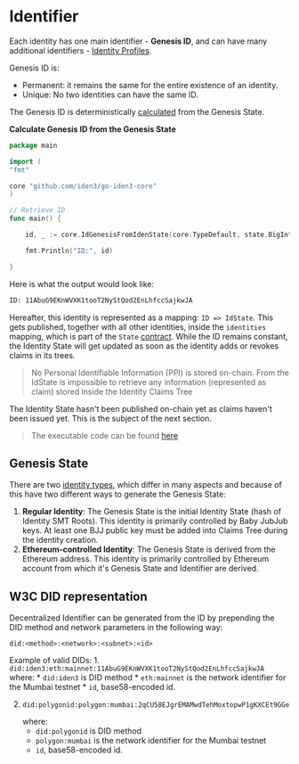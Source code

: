 # Identifier

Each identity has one main identifier - **Genesis ID**, and can have many additional identifiers - [Identity Profiles](./identity-profile.md).

Genesis ID is:

- Permanent: it remains the same for the entire existence of an identity.
- Unique: No two identities can have the same ID.

The Genesis ID is deterministically [calculated](https://docs.iden3.io/protocol/spec/#genesis-id) from the Genesis State.

**Calculate Genesis ID from the Genesis State**

```go
package main

import (
"fmt"

core "github.com/iden3/go-iden3-core"
)

// Retrieve ID
func main() {

    id, _ := core.IdGenesisFromIdenState(core.TypeDefault, state.BigInt())

    fmt.Println("ID:", id)

}
```

Here is what the output would look like: 

```bash
ID: 11AbuG9EKnWVXK1tooT2NyStQod2EnLhfccSajkwJA
```

Hereafter, this identity is represented as a mapping: `ID => IdState`. This gets published, together with all other identities, inside the `identities` mapping, which is part of the `State` [contract](../../contracts/state.md). While the ID remains constant, the Identity State will get updated as soon as the identity adds or revokes claims in its trees. 

> No Personal Identifiable Information (PPI) is stored on-chain. From the IdState is impossible to retrieve any information (represented as claim) stored inside the Identity Claims Tree

The Identity State hasn't been published on-chain yet as claims haven't been issued yet. This is the subject of the next section.

> The executable code can be found [here](https://github.com/0xPolygonID/tutorial-examples/blob/main/issuer-protocol/main.go#L133)

## Genesis State

There are two [identity types](./identity-types.md), which differ in many aspects and because of this have two different ways to generate the Genesis State:

1. **Regular Identity**: The Genesis State is the initial Identity State (hash of Identity SMT Roots). This identity is primarily controlled by Baby JubJub keys. At least one BJJ public key must be added into Claims Tree during the identity creation.
2. **Ethereum-controlled Identity**: The Genesis State is derived from the Ethereum address. This identity is primarily controlled by Ethereum account from which it's Genesis State and Identifier are derived.

## W3C DID representation

Decentralized Identifier can be generated from the ID by prepending the DID method and network parameters in the following way:

```
did:<method>:<network>:<subnet>:<id>
```

Example of valid DIDs:
1.
    ```
    did:iden3:eth:mainnet:11AbuG9EKnWVXK1tooT2NyStQod2EnLhfccSajkwJA
    ```
    where:
    * `did:iden3` is DID method
    * `eth:mainnet` is the network identifier for the Mumbai testnet
    * `id`, base58-encoded id.

2.
    ```
    did:polygonid:polygon:mumbai:2qCU58EJgrEMAMwdTehMoxtopwP1gKXCEt9GGeVDaG
    ```
    where:
    * `did:polygonid` is DID method
    * `polygon:mumbai` is the network identifier for the Mumbai testnet
    * `id`, base58-encoded id.
